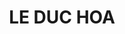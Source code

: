 ---
# Display name
title: LE DUC HOA

# Username (this should match the folder name)
authors:
  - le-duc-hoa

# Is this the primary user of the site?
superuser: false

# Role/position
role: 学士（B3）

# D: 10, 9, 8, 7
# M: 6, 5, 4
# B: 3, 2, 1
weight: 1

# Organizations/Affiliations
organizations:
  - name: Shizuoka University
    url: ''

# Short bio
bio: ''

interests: []

# education:
#   courses: []

# Social/Academic Networking
social: []

# Email for Gravatar
email: ''

# Highlight?
highlight_name: false

# User groups
user_groups:
  - 学部生
  - メンバー
  - 学生
---
